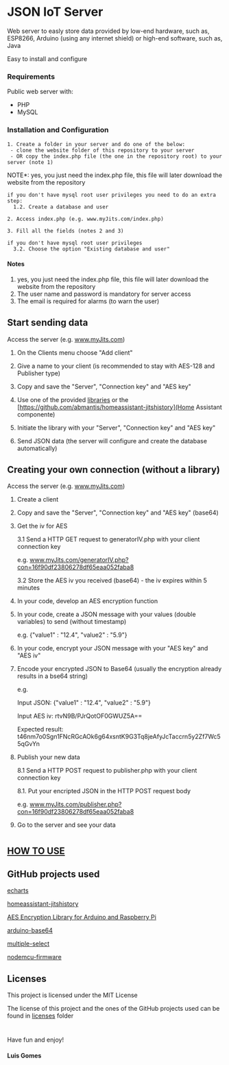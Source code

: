 # JSON IoT Server
Web server to easly store data provided by low-end hardware, such as, ESP8266, Arduino (using any internet shield) or high-end software, such as, Java

Easy to install and configure

### Requirements

Public web server with:
 - PHP
 - MySQL

### Installation and Configuration

```
1. Create a folder in your server and do one of the below:
 - clone the website folder of this repository to your server
 - OR copy the index.php file (the one in the repository root) to your server (note 1)
```
NOTE*: yes, you just need the index.php file, this file will later download the website from the repository
```
if you don't have mysql root user privileges you need to do an extra step:
  1.2. Create a database and user
```
```
2. Access index.php (e.g. www.myJits.com/index.php)
```
```
3. Fill all the fields (notes 2 and 3)
```
```
if you don't have mysql root user privileges
  3.2. Choose the option "Existing database and user"
```

#### Notes
1. yes, you just need the index.php file, this file will later download the website from the repository
2. The user name and password is mandatory for server access
3. The email is required for alarms (to warn the user)

## Start sending data

Access the server (e.g. www.myJits.com)

1. On the Clients menu choose "Add client"

2. Give a name to your client (is recommended to stay with AES-128 and Publisher type)

2. Copy and save the "Server", "Connection key" and "AES key"

3. Use one of the provided [libraries](libraries) or the [https://github.com/abmantis/homeassistant-jitshistory](Home Assistant componente)

4. Initiate the library with your "Server", "Connection key" and "AES key"

5. Send JSON data (the server will configure and create the database automatically)


## Creating your own connection (without a library)

Access the server (e.g. www.myJits.com)

1. Create a client

2. Copy and save the "Server", "Connection key" and "AES key" (base64)

3. Get the iv for AES

   3.1 Send a HTTP GET request to generatorIV.php with your client connection key
   
   e.g. www.myJits.com/generatorIV.php?con=16f90df23806278df65eaa052faba8
   
   3.2 Store the AES iv you received (base64) - the iv expires within 5 minutes

4. In your code, develop an AES encryption function

5. In your code, create a JSON message with your values (double variables) to send (without timestamp)

   e.g. {"value1" : "12.4", "value2" : "5.9"}

6. In your code, encrypt your JSON message with your "AES key" and "AES iv"

7. Encode your encrypted JSON to Base64 (usually the encryption already results in a bse64 string)

   e.g. 
   
   Input JSON: {"value1" : "12.4", "value2" : "5.9"}
   
   Input AES iv: rtvN9B/PJrQotOF0GWUZ5A==
   
   Expected result: t46nm7o0Sgn1FNcRGcAOk6g64xsntK9G3Tq8jeAfyJcTaccrn5y2Zf7Wc55qGvYn

8. Publish your new data

   8.1 Send a HTTP POST request to publisher.php with your client connection key

   8.1. Put your encripted JSON in the HTTP POST request body

   e.g. www.myJits.com/publisher.php?con=16f90df23806278df65eaa052faba8

9. Go to the server and see your data

#
## [HOW TO USE](howtouse.md)

## GitHub projects used

[echarts](https://github.com/ecomfe/echarts)

[homeassistant-jitshistory](https://github.com/abmantis/homeassistant-jitshistory)

[AES Encryption Library for Arduino and Raspberry Pi](https://github.com/spaniakos/AES)

[arduino-base64](https://github.com/adamvr/arduino-base64)

[multiple-select](https://github.com/wenzhixin/multiple-select)

[nodemcu-firmware](https://github.com/nodemcu/nodemcu-firmware)

## Licenses

This project is licensed under the MIT License

The license of this project and the ones of the GitHub projects used can be found in [licenses](licenses) folder

#
Have fun and enjoy!

#### Luis Gomes
